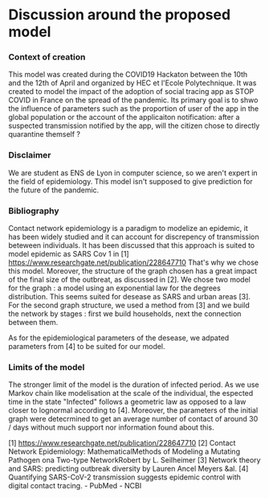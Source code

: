 # Discussion around the proposed model

### Context of creation

This model was created during the COVID19 Hackaton between the 10th and the 12th of April and organized by HEC et l'Ecole Polytechnique.
It was created to model the impact of the adoption of social tracing app as STOP COVID in France on the spread of the pandemic.
Its primary goal is to shwo the influence of parameters such as the proportion of user of the app in the global population or the account of the applicaiton notification: after a 
suspected transmission notified by the app, will the citizen chose to directly quarantine themself ?


### Disclaimer 

We are student as ENS de Lyon in computer science, so we aren't expert in the field of epidemiology. This model isn't supposed to give prediction for the future of the pandemic.

### Bibliography

Contact network epidemiology is a paradigm to modelize an epidemic, it has been widely studied and it can account for discrepency of transmission beteween individuals.
It has been discussed that this approach is suited to model epidemic as SARS Cov 1 in [1] https://www.researchgate.net/publication/228647710
That's why we chose this model.
Moreover, the structure of the graph chosen has a great impact of the final size of the outbreat, as discussed in [2].
We chose two model for the graph : a model using an exponential law for the degrees distribution. This seems suited for desease as SARS and urban areas [3]. 
For the second graph structure, we used a method from [3] and we build the network by stages : first we build households, next the connection between them.

As for the epidemiological parameters of the desease, we adpated parameters from [4] to be suited for our model.

### Limits of the model

The stronger limit of the model is the duration of infected period. As we use Markov chain like modelisation at the scale of the individual, the espected time in the 
state "Infected" follows a geometric law as opposed to a law closer to lognormal according to [4].
Moreover, the parameters of the initial graph were detecrmined to get an average number of contact of around 30 / days without much support nor information found about this.



[1] https://www.researchgate.net/publication/228647710
[2] Contact Network Epidemiology: MathematicalMethods of Modeling a Mutating Pathogen ona Two-type NetworkRobert by L. Seilheimer
[3] Network theory and SARS: predicting outbreak diversity by Lauren Ancel Meyers &al.
[4] Quantifying SARS-CoV-2 transmission suggests epidemic control with digital contact tracing.  - PubMed - NCBI